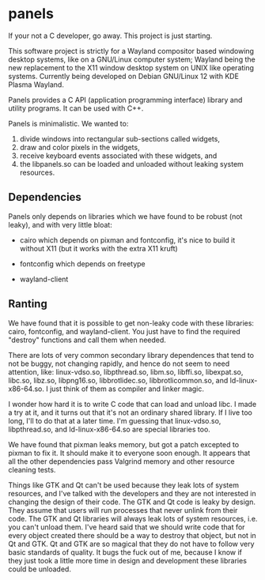 # panels

If your not a C developer, go away.  This project is just starting.

This software project is strictly for a Wayland compositor based windowing
desktop systems, like on a GNU/Linux computer system; Wayland being the
new replacement to the X11 window desktop system on UNIX like operating
systems.  Currently being developed on Debian GNU/Linux 12 with KDE Plasma
Wayland.

Panels provides a C API (application programming interface) library
and utility programs.  It can be used with C++.

Panels is minimalistic.  We wanted to:

1. divide windows into rectangular sub-sections called widgets,
2. draw and color pixels in the widgets,
3. receive keyboard events associated with these widgets, and
4. the libpanels.so can be loaded and unloaded without leaking
   system resources.

## Dependencies

Panels only depends on libraries which we have found to be robust
(not leaky), and with very little bloat:

- cairo which depends on pixman and fontconfig, it's nice to build it
  without X11 (but it works with the extra X11 kruft)

- fontconfig which depends on freetype

- wayland-client


## Ranting

We have found that it is possible to get non-leaky code with these
libraries: cairo, fontconfig, and wayland-client.  You just have to find
the required "destroy" functions and call them when needed.

There are lots of very common secondary library dependences that tend to
not be buggy, not changing rapidly, and hence do not seem to need
attention, like:
    linux-vdso.so, libpthread.so, libm.so, libffi.so, libexpat.so,
    libc.so, libz.so, libpng16.so, libbrotlidec.so, libbrotlicommon.so,
    and ld-linux-x86-64.so.
I just think of them as compiler and linker magic.

I wonder how hard it is to write C code that can load and unload libc.
I made a try at it, and it turns out that it's not an ordinary shared
library.  If I live too long, I'll to do that at a later time.
I'm guessing that linux-vdso.so, libpthread.so, and ld-linux-x86-64.so are
special libraries too.

We have found that pixman leaks memory, but got a patch excepted to pixman
to fix it.  It should make it to everyone soon enough.  It appears that
all the other dependencies pass Valgrind memory and other resource
cleaning tests.

Things like GTK and Qt can't be used because they leak lots of system
resources, and I've talked with the developers and they are not interested
in changing the design of their code. The GTK and Qt code is leaky by
design.  They assume that users will run processes that never unlink from
their code.  The GTK and Qt libraries will always leak lots of system
resources, i.e. you can't unload them.  I've heard said that we should
write code that for every object created there should be a way to
destroy that object, but not in Qt and GTK.  Qt and GTK are so magical
that they do not have to follow very basic standards of quality.  It bugs
the fuck out of me, because I know if they just took a little more time in
design and development these libraries could be unloaded.

